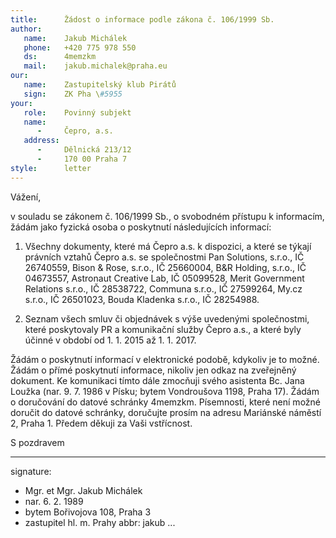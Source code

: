```yaml
---
title:      Žádost o informace podle zákona č. 106/1999 Sb.
author:
   name:    Jakub Michálek
   phone:   +420 775 978 550
   ds:      4memzkm
   mail:    jakub.michalek@praha.eu
our:
   name:    Zastupitelský klub Pirátů
   sign:    ZK Pha \#5955
your:
   role:    Povinný subjekt
   name:    
      -     Čepro, a.s.
   address:
      -     Dělnická 213/12
      -     170 00 Praha 7
style:      letter
---
```


Vážení,

v souladu se zákonem č. 106/1999 Sb., o svobodném přístupu k informacím, žádám jako fyzická osoba o poskytnutí následujících informací:

1. Všechny dokumenty, které má Čepro a.s. k dispozici, a které se týkají právních vztahů Čepro a.s. se společnostmi Pan Solutions, s.r.o., IČ 26740559, Bison & Rose, s.r.o., IČ 25660004, B&R Holding, s.r.o., IČ 04673557, Astronaut Creative Lab, IČ 05099528, Merit Government Relations s.r.o., IČ 28538722, Communa s.r.o., IČ 27599264, My.cz s.r.o., IČ 26501023, Bouda Kladenka s.r.o., IČ 28254988.

2. Seznam všech smluv či objednávek s výše uvedenými společnostmi, které poskytovaly PR a komunikační služby Čepro a.s., a které byly účinné v období od 1. 1. 2015 až 1. 1. 2017.

Žádám o poskytnutí informací v elektronické podobě, kdykoliv je to možné. Žádám o přímé poskytnutí informace, nikoliv jen odkaz na zveřejněný dokument. Ke komunikaci tímto dále zmocňuji svého asistenta Bc. Jana Loužka (nar. 9. 7. 1986 v Písku; bytem Vondroušova 1198, Praha 17). Žádám o doručování do datové schránky 4memzkm. Písemnosti, které není možné doručit do datové schránky, doručujte prosím na adresu Mariánské náměstí 2, Praha 1. Předem děkuji za Vaši vstřícnost.

S pozdravem

---
signature: 
  - Mgr. et Mgr. Jakub Michálek
  - nar. 6. 2. 1989
  - bytem Bořivojova 108, Praha 3
  - zastupitel hl. m. Prahy
abbr:       jakub
...
